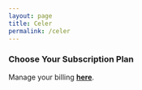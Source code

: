 ```yaml
---
layout: page
title: Celer
permalink: /celer
---
```


### Choose Your Subscription Plan

<script async src="https://js.stripe.com/v3/pricing-table.js"></script>
<stripe-pricing-table pricing-table-id="prctbl_1O5GEJJbuit9JlIHvpEgumwO"
publishable-key="pk_live_51NZfZ3Jbuit9JlIHEX9FKcm6kgzk3fpU8Yp6anHv3iaRtA5fIh6KFiYpEeah9ENyvMPRnMCsbj9RNcAx3zx0z4mI00AuqOXiVq">
</stripe-pricing-table>

Manage your billing [**here**](/billing/).